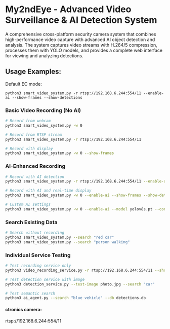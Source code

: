 # My2ndEye - Advanced Video Surveillance & AI Detection System

A comprehensive cross-platform security camera system that combines high-performance video capture with advanced AI object detection and analysis. The system captures video streams with H.264/5 compression, processes them with YOLO models, and provides a complete web interface for viewing and analyzing detections.


## Usage Examples:

Default EC mode:

```
python3 smart_video_system.py -r rtsp://192.168.6.244:554/11 --enable-ai --show-frames --show-detections
```


### Basic Video Recording (No AI)
```bash
# Record from webcam
python3 smart_video_system.py -w 0

# Record from RTSP stream
python3 smart_video_system.py -r rtsp://192.168.6.244:554/11

# Record with display
python3 smart_video_system.py -w 0 --show-frames
```

### AI-Enhanced Recording
```bash
# Record with AI detection
python3 smart_video_system.py -r rtsp://192.168.6.244:554/11 --enable-ai

# Record with AI and real-time display
python3 smart_video_system.py -w 0 --enable-ai --show-frames --show-detections

# Custom AI settings
python3 smart_video_system.py -w 0 --enable-ai --model yolov8s.pt --confidence 0.3
```

### Search Existing Data
```bash
# Search without recording
python3 smart_video_system.py --search "red car"
python3 smart_video_system.py --search "person walking"
```

### Individual Service Testing
```bash
# Test recording service only
python3 video_recording_service.py -r rtsp://192.168.6.244:554/11 --show-frames

# Test detection service with image
python3 detection_service.py --test-image photo.jpg --search "car"

# Test semantic search
python3 ai_agent.py --search "blue vehicle" --db detections.db
```



#### ctronics camera:

rtsp://192.168.6.244:554/11

